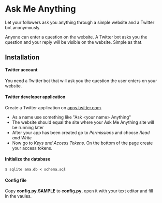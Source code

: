 Ask Me Anything
===============

Let your followers ask you anything through a simple website and a Twitter bot anonymously.

Anyone can enter a question on the website. A Twitter bot asks you the question and your reply will be visible on the website. Simple as that.

Installation
------------

#### Twitter account ####
You need a Twitter bot that will ask you the question the user enters on your website.

#### Twitter developer application ####
Create a Twitter application on [apps.twitter.com](https://apps.twitter.com/app/new).

* As a name use something like "Ask \<your name\> Anything"
* The website should equal the site where your Ask Me Anything site will be running later
* After your app has been created go to <i>Permissions</i> and choose <i>Read and Write</i>
* Now go to <i>Keys and Access Tokens</i>. On the bottom of the page create your access tokens.

#### Initialize the database ####
    $ sqlite ama.db < schema.sql

#### Config file ####
Copy <b>config.py.SAMPLE</b> to <b>config.py</b>, open it with your text editor and fill in the vaules.


